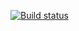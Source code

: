 [![Build status](https://ci.appveyor.com/api/projects/status/codkcx3i22asxwwg?svg=true)](https://ci.appveyor.com/project/NeuroK-hub/ajs-matchers)
